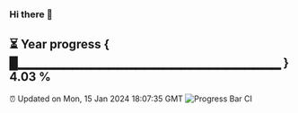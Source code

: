 ### Hi there 👋
⏳ Year progress { █▁▁▁▁▁▁▁▁▁▁▁▁▁▁▁▁▁▁▁▁▁▁▁▁▁▁▁▁▁ } 4.03 %
---
⏰ Updated on Mon, 15 Jan 2024 18:07:35 GMT
![Progress Bar CI](https://github.com/Moyi321/Moyi321/workflows/Progress%20Bar%20CI/badge.svg)
